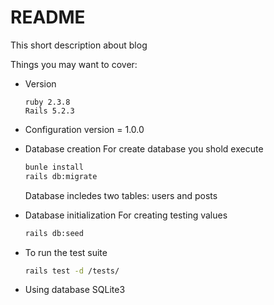 # README
This short description about blog

Things you may want to cover:

* Version
  ```
  ruby 2.3.8
  Rails 5.2.3
  ``` 
* Configuration
  version = 1.0.0

* Database creation
  For create database you shold execute
  ```bash
  bunle install
  rails db:migrate
  ```
  Database incledes two tables: users and posts

* Database initialization
  For creating testing values
  ```bash
  rails db:seed
  ```

* To run the test suite
  ```bash
  rails test -d /tests/
  ```
* Using database
SQLite3
